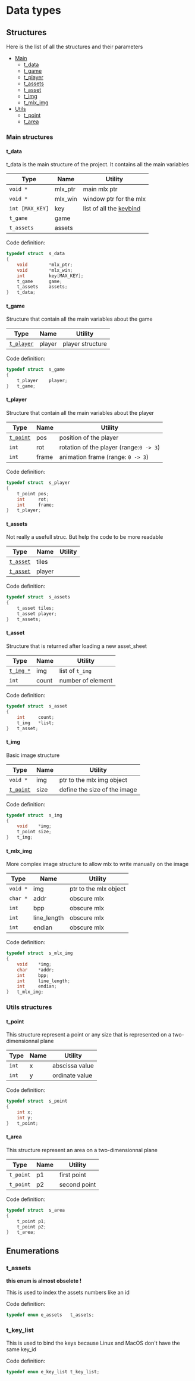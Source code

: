# Data types

## Structures

Here is the list of all the structures and their parameters

* [Main](#main-structures)
	* [t_data](#t_data)
	* [t_game](#t_game)
	* [t_player](#t_player)
	* [t_assets](#t_assets)
	* [t_asset](#t_asset)
	* [t_img](#t_img)
	* [t_mlx_img](#t_mlx_img)
* [Utils](#utils-structures)
	* [t_point](#t_point)
	* [t_area](#t_area)

###	 Main structures

#### t_data

t_data is the main structure of the project.
It contains all the main variables

| Type | Name | Utility |
| --- | --- | --- |
| `void *` | mlx_ptr | main mlx ptr |
| `void *` | mlx_win | window ptr for the mlx |
| `int [MAX_KEY]` | key | list of all the [keybind](#t_key_list) |
| `t_game` | game | |
| `t_assets` | assets | |

Code definition:
```C
typedef struct	s_data
{
	void		*mlx_ptr;
	void		*mlx_win;
	int			key[MAX_KEY];
	t_game		game;
	t_assets	assets;
}	t_data;
```

#### t_game

Structure that contain all the main variables about the game

| Type | Name | Utility |
| --- | --- | --- |
| [`t_player`](#t_player) | player | player structure |

Code definition:
```C
typedef struct	s_game
{
	t_player	player;
}	t_game;
```

#### t_player

Structure that contain all the main variables about the player

| Type | Name | Utility |
| --- | --- | --- |
| [`t_point`](#t_point) | pos | position of the player |
| `int` | rot | rotation of the player (range:`0 -> 3`) |
| `int` | frame | animation frame (range: `0 -> 3`) |

Code definition:
```C
typedef struct	s_player
{
	t_point	pos;
	int		rot;
	int		frame;
}	t_player;
```

#### t_assets

Not really a usefull struc. But help the code to be more readable

| Type | Name | Utility |
| --- | --- | --- |
| [`t_asset`](#t_asset) | tiles |  |
| [`t_asset`](#t_asset) | player |  |

Code definition:
```C
typedef struct	s_assets
{
	t_asset	tiles;
	t_asset	player;
}	t_assets;
```

#### t_asset

Structure that is returned after loading a new asset_sheet

| Type | Name | Utility |
| --- | --- | --- |
| [`t_img *`](#t_img) | img | list of `t_img` |
| `int` | count | number of element |

Code definition:
```C
typedef struct	s_asset
{
	int		count;
	t_img	*list;
}	t_asset;
```

#### t_img

Basic image structure

| Type | Name | Utility |
| --- | --- | --- |
| `void *` | img | ptr to the mlx img object |
| [`t_point`](#t_point) | size | define the size of the image |

Code definition:

```C
typedef struct	s_img
{
	void	*img;
	t_point	size;
}	t_img;
```

#### t_mlx_img

More complex image structure to allow mlx to write manually on the image

| Type | Name | Utility |
| --- | --- | --- |
| `void *` | img | ptr to the mlx object |
| `char *` | addr | obscure mlx |
| `int` | bpp | obscure mlx |
| `int` | line_length | obscure mlx |
| `int` | endian | obscure mlx |

Code definition:

```C
typedef struct	s_mlx_img
{
	void	*img;
	char	*addr;
	int		bpp;
	int		line_length;
	int		endian;
}	t_mlx_img;
```

### Utils structures

#### t_point

This structure represent a point or any size that is represented on a two-dimensionnal plane

| Type | Name | Utility |
| --- | --- | --- |
| `int` | x | abscissa value |
| `int` | y | ordinate value |

Code definition:

```C
typedef struct	s_point
{
	int	x;
	int	y;
}	t_point;
```

#### t_area

This structure represent an area on a two-dimensionnal plane

| Type | Name | Utility |
| --- | --- | --- |
| `t_point` | p1 | first point |
| `t_point` | p2 | second point |

Code definition:

```C
typedef struct	s_area
{
	t_point	p1;
	t_point	p2;
}	t_area;
```

## Enumerations

### t_assets

**this enum is almost obselete !**

This is used to index the assets numbers like an id

Code definition:

```C
typedef enum e_assets	t_assets;
```

### t_key_list

This is used to bind the keys because Linux and MacOS don't have the same key_id

Code definition:

```C
typedef enum e_key_list	t_key_list;
```
